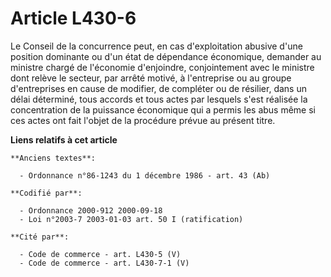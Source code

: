 # Article L430-6

Le Conseil de la concurrence peut, en cas d'exploitation abusive d'une position dominante ou d'un état de dépendance
économique, demander au ministre chargé de l'économie d'enjoindre, conjointement avec le ministre dont relève le secteur, par
arrêté motivé, à l'entreprise ou au groupe d'entreprises en cause de modifier, de compléter ou de résilier, dans un délai
déterminé, tous accords et tous actes par lesquels s'est réalisée la concentration de la puissance économique qui a permis
les abus même si ces actes ont fait l'objet de la procédure prévue au présent titre.

**Liens relatifs à cet article**

	**Anciens textes**:

	  - Ordonnance n°86-1243 du 1 décembre 1986 - art. 43 (Ab)

	**Codifié par**:

	  - Ordonnance 2000-912 2000-09-18
	  - Loi n°2003-7 2003-01-03 art. 50 I (ratification)

	**Cité par**:

	  - Code de commerce - art. L430-5 (V)
	  - Code de commerce - art. L430-7-1 (V)
